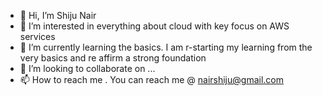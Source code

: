 - 👋 Hi, I’m Shiju Nair
- 👀 I’m interested in everything about cloud with key focus on AWS services
- 🌱 I’m currently learning the basics. I am r-starting my learning from the very basics and re affirm a strong foundation
- 💞️ I’m looking to collaborate on ...
- 📫 How to reach me . You can reach me @ nairshiju@gmail.com

<!---
nairshiju/nairshiju is a ✨ special ✨ repository because its `README.md` (this file) appears on your GitHub profile.
You can click the Preview link to take a look at your changes.
--->

